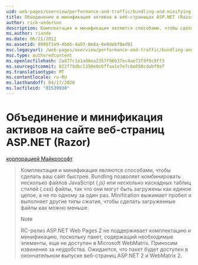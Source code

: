 ```yaml
---
uid: web-pages/overview/performance-and-traffic/bundling-and-minifying-assets-in-an-aspnet-web-pages-razor-site
title: Объединение и минификация активов в веб-страницах ASP.NET (Razor) Документы Майкрософт
author: rick-anderson
description: Комплектация и минификация являются способами, чтобы сделать ваш сайт быстрее. Bundling позволяет комбинировать несколько JavaScript ( .js ) файлы или несколько каскадных стиль листа (...
ms.author: riande
ms.date: 06/21/2012
ms.assetid: 8906f1e9-4b66-4a03-8e8a-9e9debf8ed91
msc.legacyurl: /web-pages/overview/performance-and-traffic/bundling-and-minifying-assets-in-an-aspnet-web-pages-razor-site
msc.type: authoredcontent
ms.openlocfilehash: 2a877c1e1a06ea2357f96b37ec4ae72f9f9c9ff3
ms.sourcegitcommit: 022f79dbc1350e0c6ffaa1e7e7c6e850cdabf9af
ms.translationtype: MT
ms.contentlocale: ru-RU
ms.lasthandoff: 04/17/2020
ms.locfileid: "81539930"
---
```

# <a name="bundling-and-minifying-assets-in-an-aspnet-web-pages-razor-site"></a>Объединение и минификация активов на сайте веб-страниц ASP.NET (Razor)

[корпорацией Майкрософт](https://github.com/microsoft)

> Комплектация и минификация являются способами, чтобы сделать ваш сайт быстрее. Bundling позволяет комбинировать несколько файлов JavaScript (*.js)* или несколько каскадных таблиц стилей (*.css*) файлы, так что они могут быть загружены как единое целое, а не по одному за один раз. Minification выжимает пробел и выполняет другие типы сжатия, чтобы сделать загруженные файлы как можно меньше.
> 
> > [!NOTE]
> > RC-релиз ASP.NET Web Pages 2 не поддерживает комплектацию и минификацию, поскольку пакет, содержащий необходимые элементы, еще не доступен в Microsoft WebMatrix. Приносим извинения за неудобства. Ожидается, что пакет будет доступен в окончательном выпуске веб-страниц ASP.NET 2 и WebMatrix 2.
